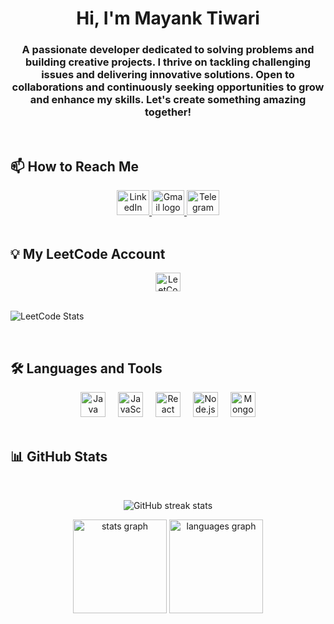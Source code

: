 <h1 align="center">Hi, I'm Mayank Tiwari</h1>
<h3 align="center">A passionate developer dedicated to solving problems and building creative projects. I thrive on tackling challenging issues and delivering innovative solutions. Open to collaborations and continuously seeking opportunities to grow and enhance my skills. Let's create something amazing together!</h3>

<br>

## 📫 How to Reach Me

<div align="center">
  <a href="https://www.linkedin.com/in/mayank-t01" target="_blank">
    <img src="https://raw.githubusercontent.com/maurodesouza/profile-readme-generator/master/src/assets/icons/social/linkedin/default.svg" width="52" height="40" alt="LinkedIn logo" />
  </a>
  <a href="mailto:mayank.tiwari0106@gmail.com" target="_blank">
    <img src="https://raw.githubusercontent.com/maurodesouza/profile-readme-generator/master/src/assets/icons/social/gmail/default.svg" width="52" height="40" alt="Gmail logo" />
  </a>
  <a href="https://t.me/mayankT01" target="_blank">
    <img src="https://raw.githubusercontent.com/maurodesouza/profile-readme-generator/master/src/assets/icons/social/telegram/default.svg" width="52" height="40" alt="Telegram logo" />
  </a>
</div>

<br>

## 💡 My LeetCode Account

<div align="center">
  <a href="https://www.leetcode.com/mayank-tiwari01" target="_blank">
    <img src="https://raw.githubusercontent.com/rahuldkjain/github-profile-readme-generator/master/src/images/icons/Social/leet-code.svg" alt="LeetCode profile" height="30" width="40" />
  </a>
</div>

<br>

![LeetCode Stats](https://leetcard.jacoblin.cool/Mayank-Tiwari01?theme=light&font=Harmattan&ext=heatmap)

<br>

## 🛠 Languages and Tools

<div align="center">
  <img src="https://cdn.jsdelivr.net/gh/devicons/devicon/icons/java/java-original.svg" height="40" alt="Java logo" />
  <img width="12" />
  <img src="https://cdn.jsdelivr.net/gh/devicons/devicon/icons/javascript/javascript-original.svg" height="40" alt="JavaScript logo" />
  <img width="12" />
  <img src="https://cdn.jsdelivr.net/gh/devicons/devicon/icons/react/react-original.svg" height="40" alt="React logo" />
  <img width="12" />
  <img src="https://cdn.jsdelivr.net/gh/devicons/devicon/icons/nodejs/nodejs-original.svg" height="40" alt="Node.js logo" />
  <img width="12" />
  <img src="https://cdn.jsdelivr.net/gh/devicons/devicon/icons/mongodb/mongodb-original.svg" height="40" alt="MongoDB logo" />
</div>

<br>

## 📊 GitHub Stats
<br>

<p align="center">
  <img src="https://github-readme-streak-stats.herokuapp.com/?user=mayank-tiwari01" alt="GitHub streak stats" />
</p>

<div align="center">
  <img src="https://github-readme-stats.vercel.app/api?username=Mayank-Tiwari01&hide_title=false&hide_rank=false&show_icons=true&include_all_commits=true&count_private=true&disable_animations=false&theme=dracula&locale=en&hide_border=false&order=1" height="150" alt="stats graph"  />
  <img src="https://github-readme-stats.vercel.app/api/top-langs?username=Mayank-Tiwari01&locale=en&hide_title=false&layout=compact&card_width=320&langs_count=5&theme=dracula&hide_border=false&order=2" height="150" alt="languages graph"  />
</div>

###

